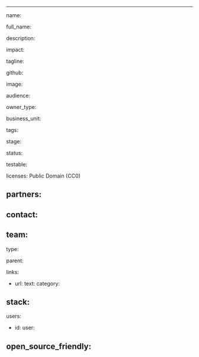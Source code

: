 ---

name:

full_name:

description:

impact:

tagline:

github:

image:

audience:

owner_type:

business_unit:

tags:

stage:

status: 

testable:

licenses: Public Domain (CC0)

partners:
-

contact:
-

team:
-

type:

parent:

links:
- url:
  text:
  category:


stack:
-

users:
- id:
  user:


open_source_friendly:
-
